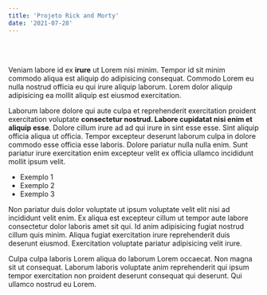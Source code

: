 ```yaml
---
title: 'Projeto Rick and Morty'
date: '2021-07-28'
---
```

<br></br>

Veniam labore id ex **irure** ut Lorem nisi minim. Tempor id sit minim commodo aliqua est aliquip do adipisicing consequat. Commodo Lorem eu nulla nostrud officia eu qui irure aliquip laborum. Lorem dolor aliquip adipisicing ea mollit aliquip est eiusmod exercitation.

Laborum labore dolore qui aute culpa et reprehenderit exercitation proident exercitation voluptate **consectetur nostrud. Labore cupidatat nisi enim et aliquip esse**. Dolore cillum irure ad ad qui irure in sint esse esse. Sint aliquip officia aliqua ut officia. Tempor excepteur deserunt laborum culpa in dolore commodo esse officia esse laboris. Dolore pariatur nulla nulla enim. Sunt pariatur irure exercitation enim excepteur velit ex officia ullamco incididunt mollit ipsum velit.

- Exemplo 1
- Exemplo 2
- Exemplo 3

Non pariatur duis dolor voluptate ut ipsum voluptate velit elit nisi ad incididunt velit enim. Ex aliqua est excepteur cillum ut tempor aute labore consectetur dolor laboris amet sit qui. Id anim adipisicing fugiat nostrud cillum quis minim. Aliqua fugiat exercitation irure reprehenderit duis deserunt eiusmod. Exercitation voluptate pariatur adipisicing velit irure.

Culpa culpa laboris Lorem aliqua do laborum Lorem occaecat. Non magna sit ut consequat. Laborum laboris voluptate anim reprehenderit qui ipsum tempor exercitation non proident deserunt consequat qui deserunt. Qui ullamco nostrud eu Lorem.